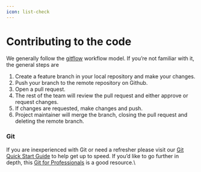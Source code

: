 ```yaml
---
icon: list-check
---
```


# Contributing to the code

We generally follow the [gitflow](https://www.atlassian.com/git/tutorials/comparing-workflows/gitflow-workflow) workflow model.  If you’re not familiar with it, the general steps are

1. Create a feature branch in your local repository and make your changes.
2. Push your branch to the remote repository on Github.
3. Open a pull request.
4. The rest of the team will review the pull request and either approve or request changes.
5. If changes are requested, make changes and push.
6. Project maintainer will merge the branch, closing the pull request and deleting the remote branch.

### Git

If you are inexperienced with Git or need a refresher please visit our [Git Quick Start Guide](https://github.com/ajhollid/bluewave_collaborative_git) to help get up to speed.  If you’d like to go further in depth, this [Git for Professionals](https://youtu.be/Uszj_k0DGsg?si=6rOWEQOMxmwhnb-K) is a good resource.\
